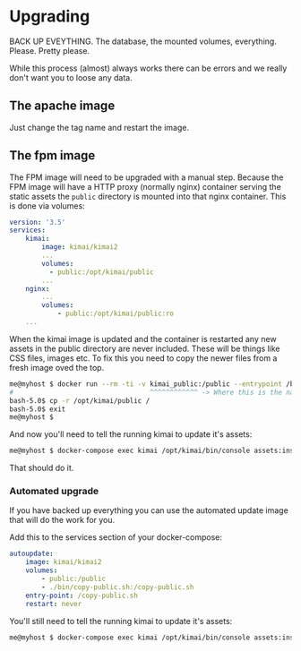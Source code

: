 # Upgrading

BACK UP EVEYTHING. The database, the mounted volumes, everything. Please. Pretty please.

While this process (almost) always works there can be errors and we really don't want you to loose any data.

## The apache image

Just change the tag name and restart the image.

## The fpm image

The FPM image will need to be upgraded with a manual step. Because the FPM image will have a HTTP proxy (normally nginx) container serving the static assets the ```public``` directory is mounted into that nginx container. This is done via volumes:

```yaml
version: '3.5'
services:
    kimai:
        image: kimai/kimai2
        ...
        volumes:
          - public:/opt/kimai/public
        ...
    nginx:
        ...
        volumes:
            - public:/opt/kimai/public:ro
    ...
```

When the kimai image is updated and the container is restarted any new assets in the public directory are never included. These will be things like CSS files, images etc. To fix this you need to copy the newer files from a fresh image oved the top.

```bash
me@myhost $ docker run --rm -ti -v kimai_public:/public --entrypoint /bin/bash kimai/kimai2
#                                  ^^^^^^^^^^^^ -> Where this is the name of your public volume
bash-5.0$ cp -r /opt/kimai/public /
bash-5.0$ exit
me@myhost $
```

And now you'll need to tell the running kimai to update it's assets:

```bash
me@myhost $ docker-compose exec kimai /opt/kimai/bin/console assets:install
```

That should do it.

### Automated upgrade

If you have backed up everything you can use the automated update image that will do the work for you.

Add this to the services section of your docker-compose:

```yaml
autoupdate:
    image: kimai/kimai2
    volumes:
        - public:/public
        - ./bin/copy-public.sh:/copy-public.sh
    entry-point: /copy-public.sh
    restart: never
```

You'll still need to tell the running kimai to update it's assets:

```bash
me@myhost $ docker-compose exec kimai /opt/kimai/bin/console assets:install
```
